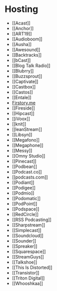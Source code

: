 # Hosting
* [[Acast]]
* [[Anchor]]
* [[ART19]]
* [[Audioboom]]
* [[Ausha]]
* [[Awesound]]
* [[Backtracks]]
* [[bCast]]
* [[Blog Talk Radio]]
* [[Blubrry]]
* [[Buzzsprout]]
* [[Captivate]]
* [[Castbox]]
* [[Castos]]
* [[Entale]]
* [Firstory.me](https://firstory.me/)
* [[Fireside]]
* [[Hipcast]]
* [[iVoox]]
* [[knit]]
* [[leanStream]]
* [[Libsyn]]
* [[Megafono]]
* [[Megaphone]]
* [[Messy]]
* [[Omny Studio]]
* [[Pinecast]]
* [[Podbean]]
* [[Podcast.co]]
* [[podcasts.com]]
* [[Podiant]]
* [[Podigee]]
* [[Podmio]]
* [[Podomatic]]
* [[PodPoint]]
* [[Podspace]]
* [[RedCircle]]
* [[RSS Podcasting]]
* [[Sharpstream]]
* [[Simplecast]]
* [[Soundcloud]]
* [[Sounder]]
* [[Spreaker]]
* [[Squarespace]]
* [[StreamGuys]]
* [[Talkshoe]]
* [[This Is Distorted]]
* [[Transistor]]
* [[Triton Digital]]
* [[Whooshkaa]]
